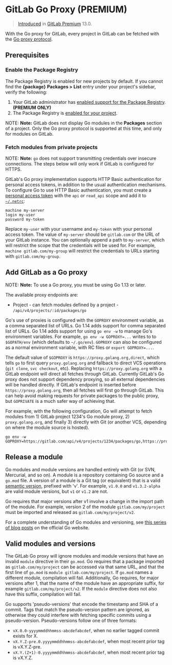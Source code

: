 # GitLab Go Proxy **(PREMIUM)**

> [Introduced](https://gitlab.com/gitlab-org/gitlab/issues/27376) in [GitLab
> Premium](https://about.gitlab.com/pricing/) 13.0.

With the Go proxy for GitLab, every project in GitLab can be fetched with the
[Go proxy protocol](https://proxy.golang.org/).

## Prerequisites

### Enable the Package Registry

The Package Registry is enabled for new projects by default. If you cannot find
the **{package}** **Packages > List** entry under your project's sidebar, verify
the following:

1. Your GitLab administrator has [enabled support for the Package
   Registry](../../../administration/packages/index.md). **(PREMIUM ONLY)**
1. The Package Registry is [enabled for your project](../index.md).

NOTE: **Note:**
GitLab does not display Go modules in the **Packages** section of a project.
Only the Go proxy protocol is supported at this time, and only for modules on
GitLab.

### Fetch modules from private projects

NOTE: **Note:**
`go` does not support transmitting credentials over insecure connections. The
steps below will only work if GitLab is configured for HTTPS.

GitLab's Go proxy implementation supports HTTP Basic authentication for personal
access tokens, in addition to the usual authentication mechanisms. To configure
Go to use HTTP Basic authentication, you must create a [personal access
token](../../profile/personal_access_tokens.md) with the `api` or `read_api`
scope and add it to [`~/.netrc`](https://ec.haxx.se/usingcurl/usingcurl-netrc):

```netrc
machine my-server
login my-user
password my-token
```

Replace `my-user` with your username and `my-token` with your personal access
token. The value of `my-server` should be `gitlab.com` or the URL of your GitLab
instance. You can optionally append a path to `my-server`, which will restrict
the scope that the credentials will be used for. For example, `machine
gitlab.com/my-group` will restrict the credentials to URLs starting with
`gitlab.com/my-group`.

## Add GitLab as a Go proxy

NOTE: **Note:**
To use a Go proxy, you must be using Go 1.13 or later.

The available proxy endpoints are:

- Project - can fetch modules defined by a project - `/api/v4/projects/:id/packages/go`

Go's use of proxies is configured with the `GOPROXY` environment variable, as a
comma separated list of URLs. Go 1.14 adds support for comma separated list of
URLs. Go 1.14 adds support for using `go env -w` to manage Go's environment
variables. For example, `go env -w GOPROXY=...` writes to to `$GOPATH/env`
(which defaults to `~/.go/env`). `GOPROXY` can also be configured as a normal
environment variable, with RC files or `export GOPROXY=...`.

The default value of `$GOPROXY` is `https://proxy.golang.org,direct`, which
tells `go` to first query `proxy.golang.org` and fallback to direct VCS
operations (`git clone`, `svc checkout`, etc). Replacing
`https://proxy.golang.org` with a GitLab endpoint will direct all fetches
through GitLab. Currently GitLab's Go proxy does not support dependency
proxying, so all external dependencies will be handled directly. If GitLab's
endpoint is inserted before `https://proxy.golang.org`, then all fetches will
first go through GitLab. This can help avoid making requests for private
packages to the public proxy, but `GOPRIVATE` is a much safer way of achieving
that.

For example, with the following configuration, Go will attempt to fetch modules
from 1) GitLab project 1234's Go module proxy, 2) `proxy.golang.org`, and
finally 3) directly with Git (or another VCS, depending on where the module
source is hosted).

```shell
go env -w GOPROXY=https://gitlab.com/api/v4/projects/1234/packages/go,https://proxy.golang.org,direct
```

## Release a module

Go modules and module versions are handled entirely with Git (or SVN, Mercurial,
and so on). A module is a repository containing Go source and a `go.mod` file. A
version of a module is a Git tag (or equivalent) that is a valid [semantic
version](https://semver.org), prefixed with 'v'. For example, `v1.0.0` and
`v1.3.2-alpha` are valid module versions, but `v1` or `v1.2` are not.

Go requires that major versions after v1 involve a change in the import path of
the module. For example, version 2 of the module `gitlab.com/my/project` must be
imported and released as `gitlab.com/my/project/v2`.

For a complete understanding of Go modules and versioning, see [this series of
blog posts](https://blog.golang.org/using-go-modules) on the official Go
website.

## Valid modules and versions

The GitLab Go proxy will ignore modules and module versions that have an invalid
`module` directive in their `go.mod`. Go requires that a package imported as
`gitlab.com/my/project` can be accessed via that same URL, and that the first
line of `go.mod` is `module gitlab.com/my/project`. If `go.mod` names a
different module, compilation will fail. Additionally, Go requires, for major
versions after 1, that the name of the module have an appropriate suffix, for
example `gitlab.com/my/project/v2`. If the `module` directive does not also have
this suffix, compilation will fail.

Go supports 'pseudo-versions' that encode the timestamp and SHA of a commit.
Tags that match the pseudo-version pattern are ignored, as otherwise they could
interfere with fetching specific commits using a pseudo-version. Pseudo-versions
follow one of three formats:

- `vX.0.0-yyyymmddhhmmss-abcdefabcdef`, when no earlier tagged commit exists for X.
- `vX.Y.Z-pre.0.yyyymmddhhmmss-abcdefabcdef`, when most recent prior tag is vX.Y.Z-pre.
- `vX.Y.(Z+1)-0.yyyymmddhhmmss-abcdefabcdef`, when most recent prior tag is vX.Y.Z.
